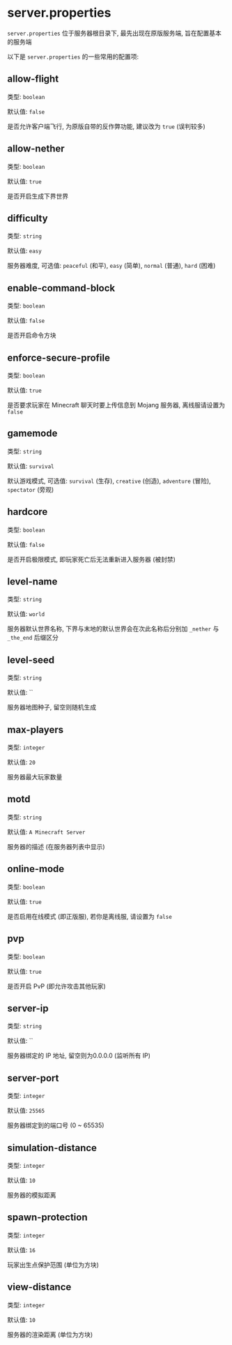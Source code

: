 # server.properties

`server.properties`  位于服务器根目录下, 最先出现在原版服务端, 旨在配置基本的服务端

以下是 `server.properties` 的一些常用的配置项:

## allow-flight
类型: `boolean`

默认值: `false`

是否允许客户端飞行, 为原版自带的反作弊功能, 建议改为 `true` (误判较多)

## allow-nether
类型: `boolean`

默认值: `true`

是否开启生成下界世界

## difficulty
类型: `string`

默认值: `easy`

服务器难度, 可选值: `peaceful` (和平), `easy` (简单), `normal` (普通), `hard` (困难)

## enable-command-block
类型: `boolean`

默认值: `false`

是否开启命令方块

## enforce-secure-profile
类型: `boolean`

默认值: `true`

是否要求玩家在 Minecraft 聊天时要上传信息到 Mojang 服务器, 离线服请设置为 `false`

## gamemode
类型: `string`

默认值: `survival`

默认游戏模式, 可选值: `survival` (生存), `creative` (创造), `adventure` (冒险), `spectator` (旁观)

## hardcore
类型: `boolean`

默认值: `false`

是否开启极限模式, 即玩家死亡后无法重新进入服务器 (被封禁)

## level-name
类型: `string`

默认值: `world`

服务器默认世界名称, 下界与末地的默认世界会在次此名称后分别加 `_nether` 与 `_the_end` 后缀区分

## level-seed
类型: `string`

默认值: ``

服务器地图种子, 留空则随机生成

## max-players
类型: `integer`

默认值: `20`

服务器最大玩家数量

## motd
类型: `string`

默认值: `A Minecraft Server`

服务器的描述 (在服务器列表中显示)

## online-mode
类型: `boolean`

默认值: `true`

是否启用在线模式 (即正版服), 若你是离线服, 请设置为 `false`

## pvp
类型: `boolean`

默认值: `true`

是否开启 PvP (即允许攻击其他玩家)

## server-ip
类型: `string`

默认值: ``

服务器绑定的 IP 地址, 留空则为0.0.0.0 (监听所有 IP)

## server-port
类型: `integer`

默认值: `25565`

服务器绑定到的端口号 (0 ~ 65535)

## simulation-distance
类型: `integer`

默认值: `10`

服务器的模拟距离

## spawn-protection
类型: `integer`

默认值: `16`

玩家出生点保护范围 (单位为方块)

## view-distance
类型: `integer`

默认值: `10`

服务器的渲染距离 (单位为方块)
